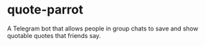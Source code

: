 # quote-parrot
A Telegram bot that allows people in group chats to save and show quotable quotes that friends say. 
